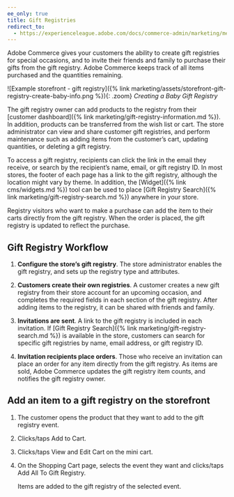 ```yaml
---
ee_only: true
title: Gift Registries
redirect_to:
  - https://experienceleague.adobe.com/docs/commerce-admin/marketing/merchandising/gift-registry/gift-registries.html
---
```


Adobe Commerce gives your customers the ability to create gift registries for special occasions, and to invite their friends and family to purchase their gifts from the gift registry. Adobe Commerce keeps track of all items purchased and the quantities remaining.

![Example storefront - gift registry]({% link marketing/assets/storefront-gift-registry-create-baby-info.png %}){: .zoom}
_Creating a Baby Gift Registry_

The gift registry owner can add products to the registry from their [customer dashboard]({% link marketing/gift-registry-information.md %}). In addition, products can be transferred from the wish list or cart. The store administrator can view and share customer gift registries, and perform maintenance such as adding items from the customer’s cart, updating quantities, or deleting a gift registry.

To access a gift registry, recipients can click the link in the email they receive, or search by the recipient’s name, email, or gift registry ID. In most stores, the footer of each page has a link to the gift registry, although the location might vary by theme. In addition, the [Widget]({% link cms/widgets.md %}) tool can be used to place [Gift Registry Search]({% link marketing/gift-registry-search.md %}) anywhere in your store.

Registry visitors who want to make a purchase can add the item to their carts directly from the gift registry. When the order is placed, the gift registry is updated to reflect the purchase.

## Gift Registry Workflow

1. **Configure the store’s gift registry**. The store administrator enables the gift registry, and sets up the registry type and attributes.

1. **Customers create their own registries**. A customer creates a new gift registry from their store account for an upcoming occasion, and completes the required fields in each section of the gift registry. After adding items to the registry, it can be shared with friends and family.

1. **Invitations are sent**. A link to the gift registry is included in each invitation. If [Gift Registry Search]({% link marketing/gift-registry-search.md %}) is available in the store, customers can search for specific gift registries by name, email address, or gift registry ID.

1. **Invitation recipients place orders**. Those who receive an invitation can place an order for any item directly from the gift registry. As items are sold, Adobe Commerce updates the gift registry item counts, and notifies the gift registry owner.

## Add an item to a gift registry on the storefront

1. The customer opens the product that they want to add to the gift registry event.

1. Clicks/taps <span class="btn">Add to Cart</span>.

1. Clicks/taps <span class="btn">View and Edit Cart</span> on the mini cart.

1. On the Shopping Cart page, selects the event they want and clicks/taps <span class="btn">Add All To Gift Registry</span>.

    Items are added to the gift registry of the selected event.
